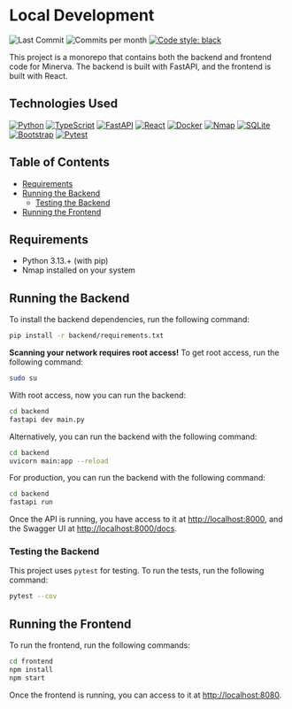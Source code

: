 # Local Development

![Last Commit](https://img.shields.io/github/last-commit/royrusso/minerva)
![Commits per month](https://img.shields.io/github/commit-activity/m/royrusso/minerva)
<a href="https://github.com/psf/black"><img alt="Code style: black" src="https://img.shields.io/badge/code%20style-black-000000.svg"></a>

This project is a monorepo that contains both the backend and frontend code for Minerva. The backend is built with FastAPI, and the frontend is built with React.

## Technologies Used

[![Python](https://img.shields.io/badge/Python-3776AB?logo=python&logoColor=fff)](#)
[![TypeScript](https://img.shields.io/badge/TypeScript-3178C6?logo=typescript&logoColor=fff)](#)
[![FastAPI](https://img.shields.io/badge/FastAPI-009485.svg?logo=fastapi&logoColor=white)](#)
[![React](https://img.shields.io/badge/React-61DAFB?logo=react&logoColor=fff)](#)
[![Docker](https://img.shields.io/badge/Docker-2496ED?logo=docker&logoColor=fff)](#)
[![Nmap](https://img.shields.io/badge/Nmap-7.80-4B8BBE.svg)](#)
[![SQLite](https://img.shields.io/badge/SQLite-%2307405e.svg?logo=sqlite&logoColor=white)](#)
[![Bootstrap](https://img.shields.io/badge/Bootstrap-7952B3?logo=bootstrap&logoColor=fff)](#)
[![Pytest](https://img.shields.io/badge/Pytest-0A9EDC?logo=python&logoColor=fff)](#)

## Table of Contents

- [Requirements](#requirements)
- [Running the Backend](#running-the-backend)
  - [Testing the Backend](#testing-the-backend)
- [Running the Frontend](#running-the-frontend)

## Requirements

- Python 3.13.+ (with pip)
- Nmap installed on your system

## Running the Backend

To install the backend dependencies, run the following command:

```bash
pip install -r backend/requirements.txt
```

**Scanning your network requires root access!** To get root access, run the following command:

```bash
sudo su
```

With root access, now you can run the backend:

```bash
cd backend
fastapi dev main.py
```

Alternatively, you can run the backend with the following command:

```bash
cd backend
uvicorn main:app --reload
```

For production, you can run the backend with the following command:

```bash
cd backend
fastapi run
```

Once the API is running, you have access to it at [http://localhost:8000](http://localhost:8000), and the Swagger UI at [http://localhost:8000/docs](http://localhost:8000/docs).

### Testing the Backend

This project uses `pytest` for testing. To run the tests, run the following command:

```bash
pytest --cov
```

## Running the Frontend

To run the frontend, run the following commands:

```bash
cd frontend
npm install
npm start
```

Once the frontend is running, you can access to it at [http://localhost:8080](http://localhost:8080).
